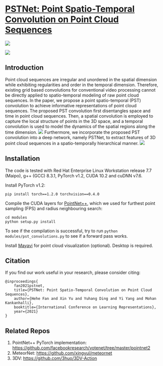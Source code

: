 # [PSTNet: Point Spatio-Temporal Convolution on Point Cloud Sequences](https://openreview.net/pdf?id=O3bqkf_Puys)
![](https://github.com/hehefan/Point-Spatio-Temporal-Convolution/blob/main/imgs/intro.png)

![](https://github.com/hehefan/Point-Spatio-Temporal-Convolution/blob/main/imgs/equation.png)

## Introduction
Point cloud sequences are irregular and unordered in the spatial dimension while exhibiting regularities and order in the temporal dimension. Therefore, existing grid based convolutions for conventional video processing cannot be directly applied to spatio-temporal modeling of raw point cloud sequences. In the paper, we propose a point spatio-temporal (PST) convolution to achieve informative representations of point cloud sequences. The proposed PST convolution first disentangles space and time in point cloud sequences. Then, a spatial convolution is employed to capture the local structure of points in the 3D space, and a temporal convolution is used to model the dynamics of the spatial regions along the time dimension. 
![](https://github.com/hehefan/Point-Spatio-Temporal-Convolution/blob/main/imgs/pstconv.png)
Furthermore, we incorporate the proposed PST convolution into a deep network, namely PSTNet, to extract features of 3D point cloud sequences in a spatio-temporally hierarchical manner. 
![](https://github.com/hehefan/Point-Spatio-Temporal-Convolution/blob/main/imgs/arch.png)

## Installation

The code is tested with Red Hat Enterprise Linux Workstation release 7.7 (Maipo), g++ (GCC) 8.3.1, PyTorch v1.2, CUDA 10.2 and cuDNN v7.6.

Install PyTorch v1.2:
```
pip install torch==1.2.0 torchvision==0.4.0
```

Compile the CUDA layers for [PointNet++](http://arxiv.org/abs/1706.02413), which we used for furthest point sampling (FPS) and radius neighbouring search:
```
cd modules
python setup.py install
```
To see if the compilation is successful, try to run `python modules/pst_convolutions.py` to see if a forward pass works.

Install [Mayavi](https://docs.enthought.com/mayavi/mayavi/installation.html) for point cloud visualization (optional). Desktop is required.

## Citation
If you find our work useful in your research, please consider citing:
```
@inproceedings{
    fan2021pstnet,
    title={PSTNet: Point Spatio-Temporal Convolution on Point Cloud Sequences},
    author={Hehe Fan and Xin Yu and Yuhang Ding and Yi Yang and Mohan Kankanhalli},
    booktitle={International Conference on Learning Representations},
    year={2021}
}
```

## Related Repos
1. PointNet++ PyTorch implementation: https://github.com/facebookresearch/votenet/tree/master/pointnet2
2. MeteorNet: https://github.com/xingyul/meteornet
3. 3DV: https://github.com/3huo/3DV-Action
